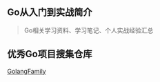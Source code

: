 

## Go从入门到实战简介
> Go相关学习资料、学习笔记、个人实战经验汇总

## 优秀Go项目搜集仓库
[GolangFamily](https://github.com/GolangFamily)
